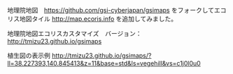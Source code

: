 地理院地図　https://github.com/gsi-cyberjapan/gsimaps
をフォークしてエコリス地図タイル http://map.ecoris.info
を追加してみました。

地理院地図エコリスカスタマイズ　バージョン：
http://tmizu23.github.io/gsimaps

植生図の表示例
http://tmizu23.github.io/gsimaps/?ll=38.227393,140.845413&z=11&base=std&ls=vegehill&vs=c1j0l0u0
